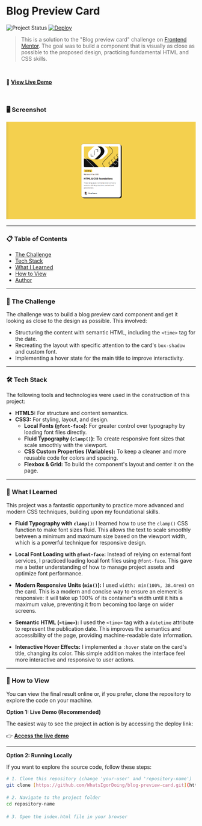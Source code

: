# Blog Preview Card

![Project Status](https://img.shields.io/badge/status-complete-brightgreen)
[![Deploy](https://img.shields.io/badge/live--demo-brightgreen?style=for-the-badge)](https://blog-preview-card-two-iota.vercel.app/)

> This is a solution to the "Blog preview card" challenge on [Frontend Mentor](https://www.frontendmentor.io/). The goal was to build a component that is visually as close as possible to the proposed design, practicing fundamental HTML and CSS skills.

<br>

**🚀 [View Live Demo](https://blog-preview-card-two-iota.vercel.app/)**

<br>

### 🖥️ Screenshot

![Blog Preview Card project preview](./assets/images/screenshot-blog-card.png)

---

### 📋 Table of Contents

* [The Challenge](#-the-challenge)
* [Tech Stack](#-tech-stack)
* [What I Learned](#-what-i-learned)
* [How to View](#-how-to-view)
* [Author](#-author)

---

### 🚀 The Challenge

The challenge was to build a blog preview card component and get it looking as close to the design as possible. This involved:
* Structuring the content with semantic HTML, including the `<time>` tag for the date.
* Recreating the layout with specific attention to the card's `box-shadow` and custom font.
* Implementing a hover state for the main title to improve interactivity.

---

### 🛠️ Tech Stack

The following tools and technologies were used in the construction of this project:

* **HTML5:** For structure and content semantics.
* **CSS3:** For styling, layout, and design.
    * **Local Fonts (`@font-face`):** For greater control over typography by loading font files directly.
    * **Fluid Typography (`clamp()`):** To create responsive font sizes that scale smoothly with the viewport.
    * **CSS Custom Properties (Variables):** To keep a cleaner and more reusable code for colors and spacing.
    * **Flexbox & Grid:** To build the component's layout and center it on the page.

---

### 📖 What I Learned

This project was a fantastic opportunity to practice more advanced and modern CSS techniques, building upon my foundational skills.

* **Fluid Typography with `clamp()`:** I learned how to use the `clamp()` CSS function to make font sizes fluid. This allows the text to scale smoothly between a minimum and maximum size based on the viewport width, which is a powerful technique for responsive design.

* **Local Font Loading with `@font-face`:** Instead of relying on external font services, I practiced loading local font files using `@font-face`. This gave me a better understanding of how to manage project assets and optimize font performance.

* **Modern Responsive Units (`min()`):** I used `width: min(100%, 38.4rem)` on the card. This is a modern and concise way to ensure an element is responsive: it will take up 100% of its container's width until it hits a maximum value, preventing it from becoming too large on wider screens.

* **Semantic HTML (`<time>`):** I used the `<time>` tag with a `datetime` attribute to represent the publication date. This improves the semantics and accessibility of the page, providing machine-readable date information.

* **Interactive Hover Effects:** I implemented a `:hover` state on the card's title, changing its color. This simple addition makes the interface feel more interactive and responsive to user actions.

---

### 📂 How to View

You can view the final result online or, if you prefer, clone the repository to explore the code on your machine.

**Option 1: Live Demo (Recommended)**

The easiest way to see the project in action is by accessing the deploy link:

👉 **[Access the live demo](https://blog-preview-card-two-iota.vercel.app/)**

---

**Option 2: Running Locally**

If you want to explore the source code, follow these steps:

```bash
# 1. Clone this repository (change 'your-user' and 'repository-name')
git clone [https://github.com/WhatsIgorDoing/blog-preview-card.git](https://github.com/WhatsIgorDoing/blog-preview-card.git)

# 2. Navigate to the project folder
cd repository-name

# 3. Open the index.html file in your browser